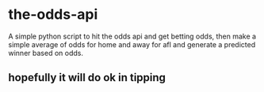 # the-odds-api

A simple python script to hit the odds api and get betting odds, then make a simple average of odds for home and away for afl and generate a predicted winner based on odds.

## hopefully it will do ok in tipping
